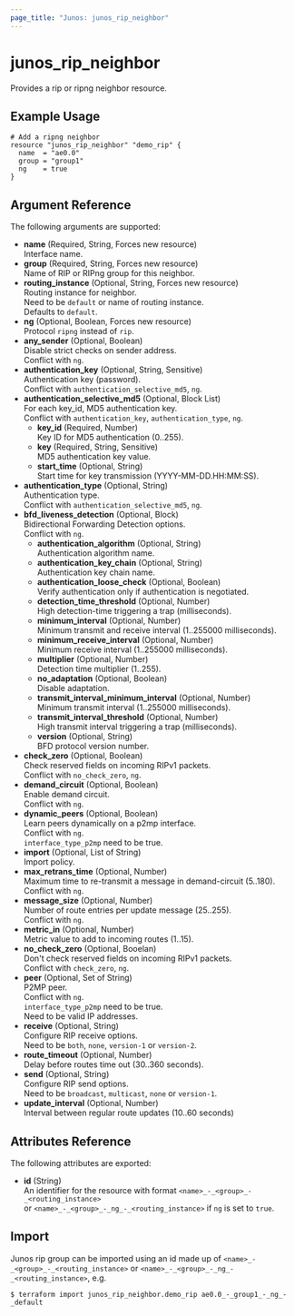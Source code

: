 ```yaml
---
page_title: "Junos: junos_rip_neighbor"
---
```


# junos_rip_neighbor

Provides a rip or ripng neighbor resource.

## Example Usage

```hcl
# Add a ripng neighbor
resource "junos_rip_neighbor" "demo_rip" {
  name  = "ae0.0"
  group = "group1"
  ng    = true
}
```

## Argument Reference

The following arguments are supported:

- **name** (Required, String, Forces new resource)  
  Interface name.
- **group** (Required, String, Forces new resource)  
  Name of RIP or RIPng group for this neighbor.
- **routing_instance** (Optional, String, Forces new resource)  
  Routing instance for neighbor.  
  Need to be `default` or name of routing instance.  
  Defaults to `default`.
- **ng** (Optional, Boolean, Forces new resource)  
  Protocol `ripng` instead of `rip`.
- **any_sender** (Optional, Boolean)  
  Disable strict checks on sender address.  
  Conflict with `ng`.
- **authentication_key** (Optional, String, Sensitive)  
  Authentication key (password).  
  Conflict with `authentication_selective_md5`, `ng`.
- **authentication_selective_md5** (Optional, Block List)  
  For each key_id, MD5 authentication key.  
  Conflict with `authentication_key`, `authentication_type`, `ng`.
  - **key_id** (Required, Number)  
    Key ID for MD5 authentication (0..255).
  - **key** (Required, String, Sensitive)  
    MD5 authentication key value.
  - **start_time** (Optional, String)  
    Start time for key transmission (YYYY-MM-DD.HH:MM:SS).
- **authentication_type** (Optional, String)  
  Authentication type.  
  Conflict with `authentication_selective_md5`, `ng`.
- **bfd_liveness_detection** (Optional, Block)  
  Bidirectional Forwarding Detection options.  
  Conflict with `ng`.
  - **authentication_algorithm** (Optional, String)  
    Authentication algorithm name.
  - **authentication_key_chain** (Optional, String)  
    Authentication key chain name.
  - **authentication_loose_check** (Optional, Boolean)  
    Verify authentication only if authentication is negotiated.
  - **detection_time_threshold** (Optional, Number)  
    High detection-time triggering a trap (milliseconds).
  - **minimum_interval** (Optional, Number)  
    Minimum transmit and receive interval (1..255000 milliseconds).
  - **minimum_receive_interval** (Optional, Number)  
    Minimum receive interval (1..255000 milliseconds).
  - **multiplier** (Optional, Number)  
    Detection time multiplier (1..255).
  - **no_adaptation** (Optional, Boolean)  
    Disable adaptation.
  - **transmit_interval_minimum_interval** (Optional, Number)  
    Minimum transmit interval (1..255000 milliseconds).
  - **transmit_interval_threshold** (Optional, Number)  
    High transmit interval triggering a trap (milliseconds).
  - **version** (Optional, String)  
    BFD protocol version number.
- **check_zero** (Optional, Boolean)  
  Check reserved fields on incoming RIPv1 packets.  
  Conflict with `no_check_zero`, `ng`.
- **demand_circuit** (Optional, Boolean)  
  Enable demand circuit.  
  Conflict with `ng`.
- **dynamic_peers** (Optional, Boolean)  
  Learn peers dynamically on a p2mp interface.  
  Conflict with `ng`.  
  `interface_type_p2mp` need to be true.
- **import** (Optional, List of String)  
  Import policy.
- **max_retrans_time** (Optional, Number)  
  Maximum time to re-transmit a message in demand-circuit (5..180).  
  Conflict with `ng`.
- **message_size** (Optional, Number)  
  Number of route entries per update message (25..255).  
  Conflict with `ng`.
- **metric_in** (Optional, Number)  
  Metric value to add to incoming routes (1..15).
- **no_check_zero** (Optional, Booelan)  
  Don't check reserved fields on incoming RIPv1 packets.  
  Conflict with `check_zero`, `ng`.
- **peer** (Optional, Set of String)  
  P2MP peer.  
  Conflict with `ng`.  
  `interface_type_p2mp` need to be true.  
  Need to be valid IP addresses.
- **receive** (Optional, String)  
  Configure RIP receive options.  
  Need to be `both`, `none`, `version-1` or `version-2`.
- **route_timeout** (Optional, Number)  
  Delay before routes time out (30..360 seconds).
- **send** (Optional, String)  
  Configure RIP send options.  
  Need to be `broadcast`, `multicast`, `none` or `version-1`.
- **update_interval** (Optional, Number)  
  Interval between regular route updates (10..60 seconds)

## Attributes Reference

The following attributes are exported:

- **id** (String)  
  An identifier for the resource with format `<name>_-_<group>_-_<routing_instance>`  
  or `<name>_-_<group>_-_ng_-_<routing_instance>` if `ng` is set to `true`.

## Import

Junos rip group can be imported using an id made up of
`<name>_-_<group>_-_<routing_instance>` or `<name>_-_<group>_-_ng_-_<routing_instance>`, e.g.

```shell
$ terraform import junos_rip_neighbor.demo_rip ae0.0_-_group1_-_ng_-_default
```
